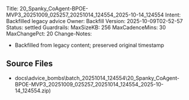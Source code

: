 Title: 20_Spanky_CoAgent-BPOE-MVP3_20251009_025257_20251014_124554_2025-10-14_124554
Intent: Backfilled legacy advice
Owner: Backfill
Version: 2025-10-09T02-52-57
Status: settled
Guardrails:
  MaxSizeKB: 256
  MaxCadenceMins: 30
  MaxChangePct: 20
Change-Notes:
  - Backfilled from legacy content; preserved original timestamp

## Source Files
- docs\advice_bombs\batch_20251014_124554\20_Spanky_CoAgent-BPOE-MVP3_20251009_025257_20251014_124554_2025-10-14_124554.zip)
